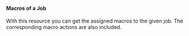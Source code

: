 #### Macros of a Job

With this resource you can get the assigned macros to the given job. The corresponding macro actions are also included.
